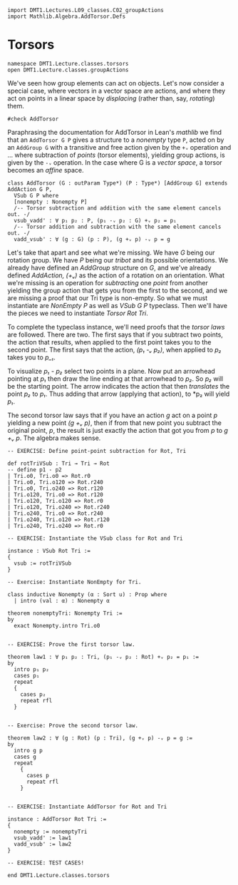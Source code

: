 ```lean
import DMT1.Lectures.L09_classes.C02_groupActions
import Mathlib.Algebra.AddTorsor.Defs
```

# Torsors

```lean
namespace DMT1.Lecture.classes.torsors
open DMT1.Lecture.classes.groupActions
```

We've seen how group elements can act on
objects. Let's now consider a special case,
where vectors in a vector space are actions,
and where they act on points in a linear space
by *displacing* (rather than, say, *rotating*)
them.

```lean
#check AddTorsor
```

Paraphrasing the documentation for AddTorsor in
Lean's *mathlib* we find that an `AddTorsor G P`
gives a structure to a *nonempty* type `P`, acted on
by an `AddGroup G` with a transitive and free action
given by the `+ᵥ` operation and ... where subtraction
of *points* (torsor elements), yielding group actions,
is given by the `-ᵥ` operation. In the case where G is
a *vector space*, a torsor becomes an *affine* space.

```lean
class AddTorsor (G : outParam Type*) (P : Type*) [AddGroup G] extends AddAction G P,
  VSub G P where
  [nonempty : Nonempty P]
  /-- Torsor subtraction and addition with the same element cancels out. -/
  vsub_vadd' : ∀ p₁ p₂ : P, (p₁ -ᵥ p₂ : G) +ᵥ p₂ = p₁
  /-- Torsor addition and subtraction with the same element cancels out. -/
  vadd_vsub' : ∀ (g : G) (p : P), (g +ᵥ p) -ᵥ p = g
```

Let's take that apart and see what we're missing.
We have *G* being our rotation group. We have *P*
being our *tribot* and its possible orientations.
We already have defined an *AddGroup* structure on
*G*, and we've already defined *AddAction, (+ᵥ)*
as the action of a rotation on an orientation. What
we're missing is an operation for *subtracting* one
*point* from another yielding the group action that
gets you from the first to the second, and we are
missing a proof that our Tri type is non-empty. So
what we must instantiate are *NonEmpty P* as well as
*VSub G P* typeclass. Then we'll have the pieces we
need to instantiate *Torsor Rot Tri*.

To complete the typeclass instance, we'll need proofs
that the *torsor laws* are followed. There are two.
The first says that if you subtract two points, the
action that results, when applied to the first point
takes you to the second point. The first says that
the action, *(p₁ -ᵥ p₂)*, when applied to *p₂* takes
you to *p_₁*.

To visualize *p₁ - p₂* select two points in a plane.
Now put an arrowhead pointing at *p₁* then draw the
line ending at that arrowhead to *p₂*. So *p₂* will
be the starting point. The arrow indicates the action
that then *translates* the point *p₂* to *p₁*. Thus
adding that arrow (applying that action), to *p₂ will
yield *p₁*.

The second torsor law says that if you have an action
*g* act on a point *p* yielding a new point *(g +ᵥ p)*,
then if from that new point you subtract the original
point, *p*, the result is just exactly the action that
got you from *p* to *g +ᵥ p*. The algebra makes sense.

```lean
-- EXERCISE: Define point-point subtraction for Rot, Tri

def rotTriVSub : Tri → Tri → Rot
-- define p1 - p2
| Tri.o0, Tri.o0 => Rot.r0
| Tri.o0, Tri.o120 => Rot.r240
| Tri.o0, Tri.o240 => Rot.r120
| Tri.o120, Tri.o0 => Rot.r120
| Tri.o120, Tri.o120 => Rot.r0
| Tri.o120, Tri.o240 => Rot.r240
| Tri.o240, Tri.o0 => Rot.r240
| Tri.o240, Tri.o120 => Rot.r120
| Tri.o240, Tri.o240 => Rot.r0

-- EXERCISE: Instantiate the VSub class for Rot and Tri

instance : VSub Rot Tri :=
{
  vsub := rotTriVSub
}

-- Exercise: Instantiate NonEmpty for Tri.
```

```
class inductive Nonempty (α : Sort u) : Prop where
  | intro (val : α) : Nonempty α
```

```lean
theorem nonemptyTri: Nonempty Tri :=
by
  exact Nonempty.intro Tri.o0


-- EXERCISE: Prove the first torsor law.

theorem law1 : ∀ p₁ p₂ : Tri, (p₁ -ᵥ p₂ : Rot) +ᵥ p₂ = p₁ :=
by
  intro p₁ p₂
  cases p₁
  repeat
  {
    cases p₂
    repeat rfl
  }


-- Exercise: Prove the second torsor law.

theorem law2 : ∀ (g : Rot) (p : Tri), (g +ᵥ p) -ᵥ p = g :=
by
  intro g p
  cases g
  repeat
    {
      cases p
      repeat rfl
    }


-- EXERCISE: Instantiate AddTorsor for Rot and Tri

instance : AddTorsor Rot Tri :=
{
  nonempty := nonemptyTri
  vsub_vadd' := law1
  vadd_vsub' := law2
}

-- EXERCISE: TEST CASES!

end DMT1.Lecture.classes.torsors
```
